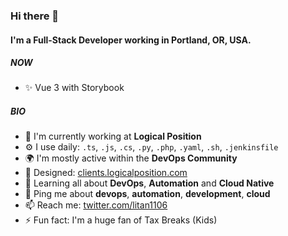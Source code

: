 ### Hi there 👋

#### I'm a Full-Stack Developer working in Portland, OR, USA.

##### NOW

- ✨ Vue 3 with Storybook

##### BIO

- 🏢 I'm currently working at **Logical Position**
- ⚙️ I use daily: `.ts`, `.js`, `.cs`, `.py`, `.php`, `.yaml`, `.sh`, `.jenkinsfile`
- 🌍 I'm mostly active within the **DevOps Community**
- 💅 Designed: [clients.logicalposition.com](https://clients.logicalposition.com)
- 🌱 Learning all about **DevOps**, **Automation** and **Cloud Native**
- 💬 Ping me about **devops**, **automation**, **development**, **cloud**
- 📫 Reach me: [twitter.com/litan1106](https://twitter.com/litan1106)
- ⚡️ Fun fact: I'm a huge fan of Tax Breaks (Kids)
